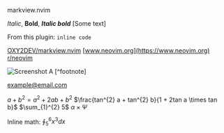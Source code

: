 markview.nvim

*Italic*, **Bold**, ***Italic bold***
[Some text]

From this plugin:
`inline code`

[OXY2DEV/markview.nvim](github.com)
[www.neovim.org](https://www.neovim.org)
[r/neovim](reddit.com)

![Screenshot](image.png)
A [^footnote]

<example@email.com>

${a + b}^{2} = a^{2} + 2ab + b^{2}$
$\frac{tan^{2} a + tan^{2} b}{1 + 2tan a \times tan b}$
$\sum_{1}^{2} 5$
$\alpha \times \Psi$

Inline math: $\oint_{5}^{6} x^3dx$

<!--
    vim:nospell
-->

